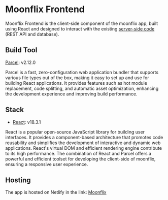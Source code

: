 # Moonflix Frontend

Moonflix Frontend is the client-side component of the moonflix app, built using React and designed to interact with the existing [server-side code](https://github.com/shillari/moonflix_backend) (REST API and database).

## Build Tool
[Parcel](https://parceljs.org/): v2.12.0

Parcel is a fast, zero-configuration web application bundler that supports various file types out of the box, making it easy to set up and use for building React applications. It provides features such as hot module replacement, code splitting, and automatic asset optimization, enhancing the development experience and improving build performance.

## Stack
- [React](https://react.dev/): v18.3.1

React is a popular open-source JavaScript library for building user interfaces. It provides a component-based architecture that promotes code reusability and simplifies the development of interactive and dynamic web applications. React's virtual DOM and efficient rendering engine contribute to its high performance. The combination of React and Parcel offers a powerful and efficient toolset for developing the client-side of moonflix, ensuring a responsive user experience.

## Hosting
The app is hosted on Netlify in the link: [Moonflix](https://main--moonflix-app.netlify.app)
